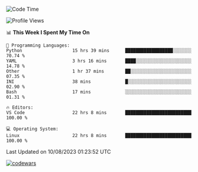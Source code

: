<!--START_SECTION:waka-->
![Code Time](http://img.shields.io/badge/Code%20Time-271%20hrs%2020%20mins-blue)

![Profile Views](http://img.shields.io/badge/Profile%20Views-5-blue)

📊 **This Week I Spent My Time On** 

```text
💬 Programming Languages: 
Python                   15 hrs 39 mins      ██████████████████░░░░░░░   70.74 % 
YAML                     3 hrs 16 mins       ████░░░░░░░░░░░░░░░░░░░░░   14.78 % 
Other                    1 hr 37 mins        ██░░░░░░░░░░░░░░░░░░░░░░░   07.35 % 
INI                      38 mins             █░░░░░░░░░░░░░░░░░░░░░░░░   02.90 % 
Bash                     17 mins             ░░░░░░░░░░░░░░░░░░░░░░░░░   01.31 % 

🔥 Editors: 
VS Code                  22 hrs 8 mins       █████████████████████████   100.00 % 

💻 Operating System: 
Linux                    22 hrs 8 mins       █████████████████████████   100.00 % 
```


 Last Updated on 10/08/2023 01:23:52 UTC
<!--END_SECTION:waka-->
[![codewars](https://www.codewars.com/users/Delitel/badges/large)](https://www.codewars.com/users/Delitel)   
